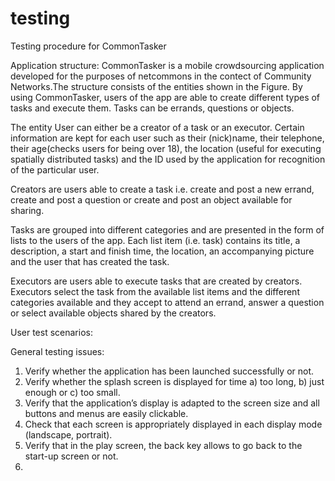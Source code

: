 # testing
Testing procedure for CommonTasker

Application structure: 
CommonTasker is a mobile crowdsourcing application developed for the purposes of netcommons in the contect of Community Networks.The structure consists of the entities shown in the Figure. 
By using CommonTasker, users of the app are able to create different types of tasks and execute them. Tasks can be errands, questions or objects. 

The entity User can either be a creator of a task or an executor. Certain information are kept for each user such as their (nick)name, their telephone, their age(checks users for being over 18), the location (useful for executing spatially distributed tasks) and the ID used by the application for recognition of the particular user. 

Creators are users able to create a task i.e. create and post a new errand, create and post a question or create and post an object available for sharing. 


Tasks are grouped into different categories and are presented in the form of lists to the users of the app. Each list item (i.e. task) contains its title, a description, a start and finish time, the location, an accompanying picture and the user that has created the task.

Executors are users able to execute tasks that are created by creators. Executors select the task from the available list items and the different categories available and they accept to attend an errand, answer a question or select available objects shared by the creators.




User test scenarios: 

General testing issues: 
1. Verify whether the application has been launched successfully or not. 
2. Verify whether the splash screen is displayed for time a) too long, b) just enough or c) too small.
3. Verify that the application’s display is adapted to the screen size and all buttons and menus are easily clickable.
4. Check that each screen is appropriately displayed in each display mode (landscape, portrait). 
5. Verify that in the play screen, the back key allows to go back to the start-up screen or not. 
6. 


